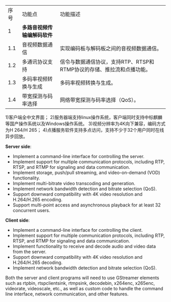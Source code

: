 | | | |
|---|---|---|
| 序号 | 功能点 | 功能描述 |
| 1 | **多路音视频传输编解码软件** |  |
| 1.1 | 音视频数据通信 | 实现编码板与解码板之间的音视频数据通信。 |
| 1.2 | 多通讯协议支持 | 信令与数据通信协议，支持RTP、RTSP和RTMP协议的存储、推拉流和点播功能。 |
| 1.3 | 多码率视频转换与生成 | 多码率视频转换与生成。 |
| 1.4 | 带宽探测与码率选择 | 网络带宽探测与码率选择（QoS）。 |

1)客户端全中文界面；
2)服务器端支持linux操作系统，客户端同时支持中标麒麟等国产操作系统以及Windows操作系统。
3)视频分辨率为4K向下兼容，编码方式为H 264/H 265；
4)点播服务软件支持多点访问，支持不少于32个用户同时在线异步回放。


**Server side**:

* Implement a command-line interface for controlling the server.
* Implement support for multiple communication protocols, including RTP, RTSP, and RTMP for signaling and data communication.
* Implement storage, push/pull streaming, and video-on-demand (VOD) functionality.
* Implement multi-bitrate video transcoding and generation.
* Implement network bandwidth detection and bitrate selection (QoS).
* Support downward compatibility with 4K video resolution and H.264/H.265 encoding.
* Support multi-point access and asynchronous playback for at least 32 concurrent users.

**Client side**:

* Implement a command-line interface for controlling the client.
* Implement support for multiple communication protocols, including RTP, RTSP, and RTMP for signaling and data communication.
* Implement functionality to receive and decode audio and video data from the server.
* Support downward compatibility with 4K video resolution and H.264/H.265 decoding.
* Implement network bandwidth detection and bitrate selection (QoS).

Both the server and client programs will need to use GStreamer elements such as rtpbin, rtspclientsink, rtmpsink, decodebin, x264enc, x265enc, videorate, videoscale, etc., as well as custom code to handle the command line interface, network communication, and other features.